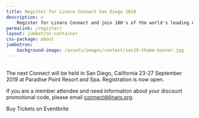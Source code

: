 ```yaml
---
title: Register for Linaro Connect San Diego 2019
description: >
    Register for Linaro Connect and join 100's of the world's leading Arm Open Source engineers.
permalink: /register/
layout: jumbotron-container
css-package: about
jumbotron:
    background-image: /assets/images/content/san19-theme-banner.jpg
---
```

<div class="col-md-12" style="margin-top:30px;" markdown="1">

The next Connect will be held in San Diego, California 23-27 September 2019 at Paradise Point Resort and Spa. Registration is now open.

If you are a member attendee and need information about your discount promotional code, please email [connect@linaro.org](mailto:connect@linaro.org).

</div>
<div class="col-xs-12">
    <!-- Noscript content for added SEO -->
    <noscript><a href="https://www.eventbrite.co.uk/e/linaro-connect-san-diego-2019-san19-registration-61310925629" rel="noopener noreferrer" target="_blank"></noscript>
    <!-- You can customize this button any way you like -->
    <noscript></a>Buy Tickets on Eventbrite</noscript>
    <script src="https://www.eventbrite.co.uk/static/widgets/eb_widgets.js"></script>
    <div id="eventbrite-widget-container-61310925629"></div>
    <script type="text/javascript">
        window.EBWidgets.createWidget({
            widgetType: 'checkout',
            eventId: '61310925629',
            iframeContainerId: 'eventbrite-widget-container-61310925629',
            iframeContainerHeight: 425,
        });
    </script>
</div>
